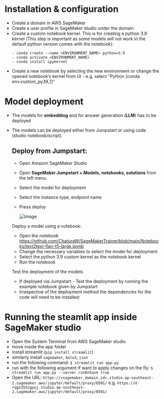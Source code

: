 # Installation & configuration

- Create a domain in AWS SageMaker
- Create a user profile in SageMaker studio under the domain
- Create a custom notebook kernel. This is for creating a python 3.9 kernel (This step is important as some models will not work in the default python version comes with the notebook):
  ```
  - conda create --name <ENVIRONMENT_NAME> python=3.9
  - conda activate <ENVIRONMENT_NAME>
  - conda install ipykernel
  ```
- Create a new notebook by selecting the new environment or change the opened notebook’s kernel from UI - e.g. select "Python [conda env:custom_py39_1]"


# Model deployment

- The models for **embedding** and for answer generation (**LLM**) has to be deployed
- The models can be deployed either from Jumpstart or using code (studio notebook/script).

  ## Deploy from Jumpstart:
  - Open Amazon SageMaker Studio
  - Open **SageMaker Jumpstart > Models, notebooks, solutions** from the left menu
  - Select the model for deployment
  - Select the instance type, endpoint name
  - Press deploy
    
    ![image](https://github.com/ChaturaW/SageMakerTrainer/assets/35030369/af042c66-2c13-4044-891a-667d99d214d1)

  
  Deploy a model using a notebook:
  - Open the notebook https://github.com/ChaturaW/SageMakerTrainer/blob/main/Notebooks/text2text-flan-t5-large.ipynb
  - Change the necessary variables to select the model for deployment
  - Select the python 3.9 custom kernel as the notebook kernel
  - Run the notebook
  
  Test the deployment of the models
  - If deployed via Jumpstart - Test the deployment by running the example notebook given by Jumpstart    
  - Irrespective of the deployment method the dependencies for the code will need to be installed:
    


# Running the steamlit app inside SageMaker studio
- Open the System Terminal from AWS SageMaker studio
- move inside the app folder
- install streamlit (`pip install streamlit`)
- similarly install `sagemaker`, `boto3`, `json`
- run the following command: `$ streamlit run app.py` 
- run with the following argument if want to apply changes on the fly:  `$ streamlit run app.py --server.runOnSave true`
- Open the URL:
  `https://<sagemaker_domain_id>.studio.ap-southeast-2.sagemaker.aws/jupyter/default/proxy/8501/`
  e.g. `https://d-rqgx355zgpuj.studio.ap-southeast-2.sagemaker.aws/jupyter/default/proxy/8501/`
